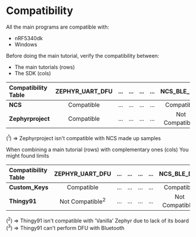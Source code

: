 # Compatibility

All the main programs are compatible with:

- nRF5340dk
- Windows

Before doing the main tutorial, verify the compatibility between:

- The main tutorials (rows)
- The SDK (cols)

| Compatibility Table | ZEPHYR_UART_DFU | ... | ... | ... | ... | NCS_BLE_DFU |
| :------------------ | :-------------: | :-: | :-: | :-: | :-: | :---------: |
| **NCS** | Compatible | ... | ... | ... | ... | Compatible |
| **Zephyrproject** | Compatible | ... | ... | ... | ... | Not Compatible<sup>1</sup>|

(<sup>1</sup>) => Zephyrproject isn't compatible with NCS made up samples

When combining a main tutorial (rows) with complementary ones (cols)
You might found limits

| Compatibility Table | ZEPHYR_UART_DFU | ... | ... | ... | ... | NCS_BLE_DFU |
| :------------------ | :-------------: | :-: | :-: | :-: | :-: | :---------: |
| **Custom_Keys** | Compatible | ... | ... | ... | ... | Compatible |
| **Thingy91** | Not Compatible<sup>2</sup>| ... | ... | ... | ... | Not Compatible<sup>3</sup>|

(<sup>2</sup>) => Thingy91 isn't compatible with 'Vanilla' Zephyr due to lack of its board
(<sup>3</sup>) => Thingy91 can't perform DFU with Bluetooth
